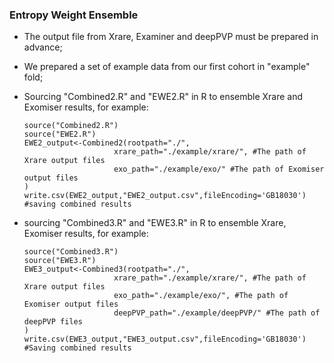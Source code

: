 ### Entropy Weight Ensemble

* The output file from Xrare, Examiner and deepPVP must be prepared in advance;

* We prepared a set of example data from our first cohort in "example" fold;

* Sourcing "Combined2.R" and "EWE2.R" in R to ensemble Xrare and Exomiser results, for example:

  ~~~
  source("Combined2.R")
  source("EWE2.R")
  EWE2_output<-Combined2(rootpath="./", 
                      xrare_path="./example/xrare/", #The path of Xrare output files
                      exo_path="./example/exo/" #The path of Exomiser output files
  )
  write.csv(EWE2_output,"EWE2_output.csv",fileEncoding='GB18030') #saving combined results
  ~~~

* sourcing "Combined3.R" and "EWE3.R" in R to ensemble Xrare, Exomiser results, for example:

  ~~~
  source("Combined3.R")
  source("EWE3.R")
  EWE3_output<-Combined3(rootpath="./", 
                      xrare_path="./example/xrare/", #The path of Xrare output files
                      exo_path="./example/exo/", #The path of Exomiser output files
                      deepPVP_path="./example/deepPVP/" #The path of deepPVP files
  )
  write.csv(EWE3_output,"EWE3_output.csv",fileEncoding='GB18030') #Saving combined results
  ~~~

  
